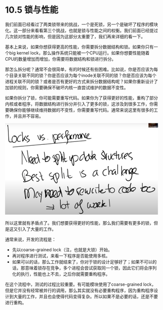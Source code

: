 # 10.5 锁与性能

我们前面已经看过了两类锁带来的挑战，一个是死锁，另一个是破坏了程序的模块化。这一部分来看看第三个挑战，也就是锁与性能之间的权衡。我们前面已经提过几次锁对性能的影响，但是因为这部分太重要了，我们再来详细的看一下。

基本上来说，如果你想获得更高的性能，你需要拆分数据结构和锁。如果你只有一个big kernel lock，那么操作系统只能被一个CPU运行。如果你想要性能随着CPU的数量增加而增加，你需要将数据结构和锁进行拆分。

那怎么拆分呢？通常不会很简单，有的时候还有些困难。比如说，你是否应该为每个目录关联不同的锁？你是否应该为每个inode关联不同的锁？你是否应该为每个进程关联不同的锁？或者是否有更好的方式来拆分数据结构呢？如果你重新设计了加锁的规则，你需要确保不破坏内核一直尝试维护的数据不变性。

如果你拆分了锁，你可能需要重写代码。如果你为了获得更好的性能，重构了部分内核或者程序，将数据结构进行拆分并引入了更多的锁，这涉及到很多工作，你需要确保你能够继续维持数据的不变性，你需要重写代码。通常来说这里有很多的工作，并且并不容易。

![](<../gitbook/assets/image (484).png>)

所以这里就有矛盾点了。我们想要获得更好的性能，那么我们需要有更多的锁，但是这又引入了大量的工作。

通常来说，开发的流程是：

* 先以coarse-grained lock（注，也就是大锁）开始。
* 再对程序进行测试，来看一下程序是否能使用多核。
* 如果可以的话，那么工作就结束了，你对于锁的设计足够好了；如果不可以的话，那意味着锁存在竞争，多个进程会尝试获取同一个锁，因此它们将会序列化的执行，性能也上不去，之后你就需要重构程序。

在这个流程中，测试的过程比较重要。有可能模块使用了coarse-grained  lock，但是它并没有经常被并行的调用，那么其实就没有必要重构程序，因为重构程序设计到大量的工作，并且也会使得代码变得复杂。所以如果不是必要的话，还是不要进行重构。

